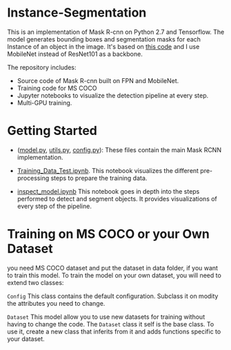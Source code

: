 # Instance-Segmentation
This is an implementation of Mask R-cnn on Python 2.7 and Tensorflow. The model generates bounding boxes and segmentation masks for each Instance of an object in the image. It's based on [this code](https://github.com/matterport/Mask_RCNN) and I use MobileNet instead of ResNet101 as a backbone.

The repository includes:
* Source code of Mask R-cnn built on FPN and MobileNet.
* Training code for MS COCO
* Jupyter notebooks to visualize the detection pipeline at every step.
* Multi-GPU training.

# Getting Started
* ([model.py](/libs/nets/model.py), [utils.py](utils.py), [config.py](/libs/configs/config.py)): These files contain the main Mask RCNN implementation. 

* [Training_Data_Test.ipynb](/Training_Data_Test.ipynb). This notebook visualizes the different pre-processing steps
to prepare the training data.

* [inspect_model.ipynb](/inspect_model.ipynb) This notebook goes in depth into the steps performed to detect and segment objects. It provides visualizations of every step of the pipeline.

# Training on MS COCO or your Own Dataset
you need MS COCO dataset and put the dataset in data folder, if you want to train this model.
To train the model on your own dataset, you will need to extend two classes:

```Config``` 
This class contains the default configuration. Subclass it on modity the attributes you need to change.

```Dataset``` 
This model allow you to use new datasets for training without having to change the code. The ```Dataset``` class it self is the base class. To use it, create a new class that inferits from it and adds functions specific to your dataset.
